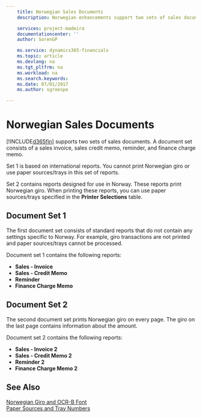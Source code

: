 ```yaml
---
    title: Norwegian Sales Documents
    description: Norwegian enhancements support two sets of sales documents. A document set consists of a sales invoice, sales credit memo, reminder, and finance charge memo.

    services: project-madeira 
    documentationcenter: ''
    author: SorenGP

    ms.service: dynamics365-financials
    ms.topic: article
    ms.devlang: na
    ms.tgt_pltfrm: na
    ms.workload: na
    ms.search.keywords:
    ms.date: 07/01/2017
    ms.author: sgroespe

---
```

# Norwegian Sales Documents
[!INCLUDE[d365fin](../../includes/d365fin_md.md)] supports two sets of sales documents. A document set consists of a sales invoice, sales credit memo, reminder, and finance charge memo.  

Set 1 is based on international reports. You cannot print Norwegian giro or use paper sources/trays in this set of reports.  

Set 2 contains reports designed for use in Norway. These reports print Norwegian giro. When printing these reports, you can use paper sources/trays specified in the **Printer Selections** table.  

## Document Set 1  
The first document set consists of standard reports that do not contain any settings specific to Norway. For example, giro transactions are not printed and paper sources/trays cannot be processed.  

Document set 1 contains the following reports:  

- **Sales - Invoice**  
- **Sales - Credit Memo**  
- **Reminder**  
- **Finance Charge Memo**  

## Document Set 2  
The second document set prints Norwegian giro on every page. The giro on the last page contains information about the amount.  

Document set 2 contains the following reports:  

- **Sales - Invoice 2**  
- **Sales - Credit Memo 2**  
- **Reminder 2**  
- **Finance Charge Memo 2**  

## See Also  
 [Norwegian Giro and OCR-B Font](norwegian-giro-and-ocr-b-font.md)   
 [Paper Sources and Tray Numbers](paper-sources-and-tray-numbers.md)
